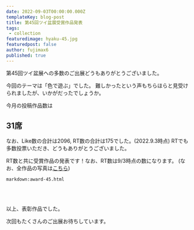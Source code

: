 ```yaml
---
date: 2022-09-03T00:00:00.000Z
templateKey: blog-post
title: 第45回ツイ盆展受賞作品発表
tags:
 - collection
featuredimage: hyaku-45.jpg
featuredpost: false
author: fujimax6
published: true
---
```

第45回ツイ盆展への多数のご出展どうもありがとうございました。

今回のテーマは「色で遊ぶ」でした。
難しかったという声もちらほらと見受けられましたが、いかがだったでしょうか。

今月の投稿作品数は

## 31席

なお、Like数の合計は2096, RT数の合計は175でした。(2022.9.3時点)
RTでも多数投票いただき、どうもありがとうございました。

RT数と共に受賞作品の発表です！なお、RT数は9/3時点の数になります。
(なお、全作品の写真は[こちら](/blog/twibonten-45-photo/))


`markdown:award-45.html`


<div>&nbsp;</div>
<div>&nbsp;</div>

以上、表彰作品でした。

次回もたくさんのご出展お待ちしています。
